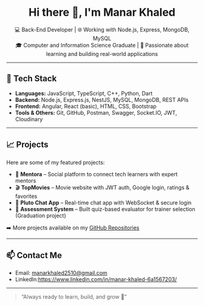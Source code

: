 <h1 align="center">Hi there 👋, I'm Manar Khaled</h1>

<p align="center">
  💻 Back-End Developer | 🌐 Working with Node.js, Express, MongoDB, MySQL<br>
  🎓 Computer and Information Science Graduate | 🚀 Passionate about learning and building real-world applications
</p>

---

## 🔧 Tech Stack

- **Languages:** JavaScript, TypeScript, C++, Python, Dart  
- **Backend:** Node.js, Express.js, NestJS, MySQL, MongoDB, REST APIs  
- **Frontend:** Angular, React (basic), HTML, CSS, Bootstrap  
- **Tools & Others:** Git, GitHub, Postman, Swagger, Socket.IO, JWT, Cloudinary  

---

## 📈 Projects

Here are some of my featured projects:

- 🚀 **Mentora** – Social platform to connect tech learners with expert mentors  
- 🎬 **TopMovies** – Movie website with JWT auth, Google login, ratings & favorites  
- 💬 **Pluto Chat App** – Real-time chat app with WebSocket & secure login  
- 🧠 **Assessment System** – Built quiz-based evaluator for trainer selection (Graduation project)

➡️ More projects available on my [GitHub Repositories](https://github.com/manar255?tab=repositories)

---

## 📫 Contact Me

- Email: manarkhaled2510@gmail.com
- LinkedIn:https://www.linkedin.com/in/manar-khaled-6a1567203/

---

> “Always ready to learn, build, and grow 💪”
